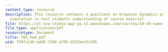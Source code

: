 ```yaml
---
content_type: resource
description: This resource contains 4 questions on brownian dynamics and monte carlo
  simulation to test students understanding of course material.
file: https://ol-ocw-studio-app-qa.s3.amazonaws.com/courses/10-34-numerical-methods-applied-to-chemical-engineering-fall-2005/f59fa14badd87266a756d253aee3c105_f05_hw8.pdf
file_type: application/pdf
resourcetype: Document
title: f05_hw8.pdf
uid: f59fa14b-add8-7266-a756-d253aee3c105
---
```

